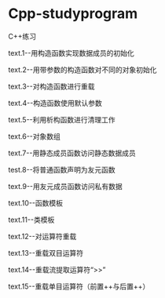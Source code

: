 # Cpp-studyprogram
C++练习

text.1--用构造函数实现数据成员的初始化

text.2--用带参数的构造函数对不同的对象初始化

text.3--对构造函数进行重载

text.4--构造函数使用默认参数

text.5--利用析构函数进行清理工作

text.6--对象数组

text.7--用静态成员函数访问静态数据成员

test.8--将普通函数声明为友元函数

text.9--用友元成员函数访问私有数据

text.10--函数模板

text.11--类模板

text.12--对运算符重载

text.13--重载双目运算符

text.14--重载流提取运算符“>>”

text.15--重载单目运算符（前置++与后置++）
